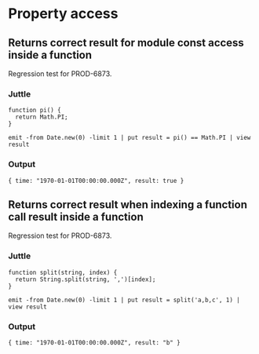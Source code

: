 # Property access

## Returns correct result for module const access inside a function

Regression test for PROD-6873.

### Juttle

    function pi() {
      return Math.PI;
    }

    emit -from Date.new(0) -limit 1 | put result = pi() == Math.PI | view result

### Output

    { time: "1970-01-01T00:00:00.000Z", result: true }

## Returns correct result when indexing a function call result inside a function

Regression test for PROD-6873.

### Juttle

    function split(string, index) {
      return String.split(string, ',')[index];
    }

    emit -from Date.new(0) -limit 1 | put result = split('a,b,c', 1) | view result

### Output

    { time: "1970-01-01T00:00:00.000Z", result: "b" }
